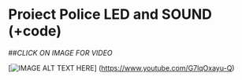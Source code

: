 # Proiect Police LED and SOUND (+code)


##*CLICK ON IMAGE FOR VIDEO*

[![IMAGE ALT TEXT HERE](https://img.youtube.com/vi/G7lqOxayu-Q/0.jpg)]
(https://www.youtube.com/G7lqOxayu-Q)



